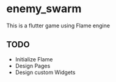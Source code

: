 # enemy_swarm

This is a flutter game using Flame engine

## TODO
- Initialize Flame
- Design Pages
- Design custom Widgets
